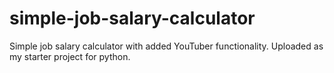 # simple-job-salary-calculator
Simple job salary calculator with added YouTuber functionality. Uploaded as my starter project for python.
